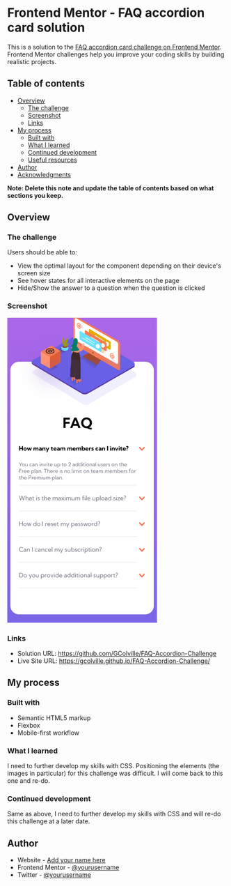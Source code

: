 # Frontend Mentor - FAQ accordion card solution

This is a solution to the [FAQ accordion card challenge on Frontend Mentor](https://www.frontendmentor.io/challenges/faq-accordion-card-XlyjD0Oam). Frontend Mentor challenges help you improve your coding skills by building realistic projects. 

## Table of contents

- [Overview](#overview)
  - [The challenge](#the-challenge)
  - [Screenshot](#screenshot)
  - [Links](#links)
- [My process](#my-process)
  - [Built with](#built-with)
  - [What I learned](#what-i-learned)
  - [Continued development](#continued-development)
  - [Useful resources](#useful-resources)
- [Author](#author)
- [Acknowledgments](#acknowledgments)

**Note: Delete this note and update the table of contents based on what sections you keep.**

## Overview

### The challenge

Users should be able to:

- View the optimal layout for the component depending on their device's screen size
- See hover states for all interactive elements on the page
- Hide/Show the answer to a question when the question is clicked

### Screenshot

![](images/faq-accordion-screenshot.png)

### Links

- Solution URL: https://github.com/GColville/FAQ-Accordion-Challenge
- Live Site URL: https://gcolville.github.io/FAQ-Accordion-Challenge/

## My process

### Built with

- Semantic HTML5 markup
- Flexbox
- Mobile-first workflow

### What I learned

I need to further develop my skills with CSS. Positioning the elements (the images in particular) for this challenge was difficult. I will come back to this one and re-do.

### Continued development

Same as above, I need to further develop my skills with CSS and will re-do this challenge at a later date.

## Author

- Website - [Add your name here](https://www.wannabedev.co.uk)
- Frontend Mentor - [@yourusername](https://www.frontendmentor.io/profile/GColville)
- Twitter - [@yourusername](https://www.twitter.com/wanna_be_dev)
